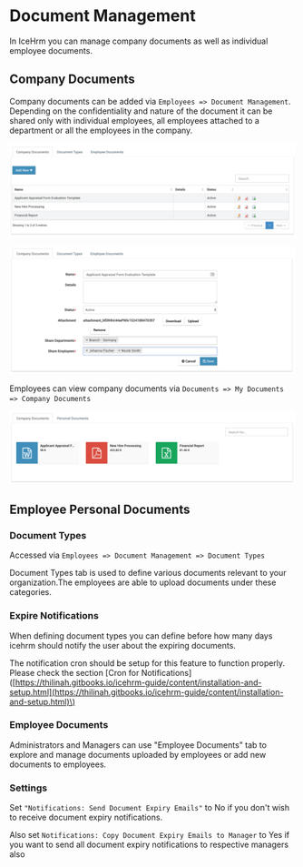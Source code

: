 # Document Management

In IceHrm you can manage company documents as well as individual employee documents.

## Company Documents

Company documents can be added via `Employees => Document Management`. Depending on the confidentiality and nature of the document it can be shared only with individual employees, all employees attached to a department or all the employees in the company.

![](../.gitbook/assets/list-company-documents.png)

![](../.gitbook/assets/edit-company-documents.png)

Employees can view company documents via  `Documents => My Documents => Company Documents`

![](../.gitbook/assets/view-company-documents.png)

## Employee Personal Documents

### Document Types

Accessed via `Employees => Document Management => Document Types`

Document Types tab is used to define various documents relevant to your organization.The employees are able to upload documents under these categories.

### Expire Notifications

When defining document types you can define before how many days icehrm should notify the user about the expiring documents.

The notification cron should be setup for this feature to function properly. Please check the section \[Cron for Notifications\] \([https://thilinah.gitbooks.io/icehrm-guide/content/installation-and-setup.html](https://thilinah.gitbooks.io/icehrm-guide/content/installation-and-setup.html)\)

### Employee Documents

Administrators and Managers can use "Employee Documents" tab to explore and manage documents uploaded by employees or add new documents to employees.

### Settings

Set `"Notifications: Send Document Expiry Emails"` to No if you don't wish to receive document expiry notifications.

Also set `Notifications: Copy Document Expiry Emails to Manager` to Yes if you want to send all document expiry notifications to respective managers also


